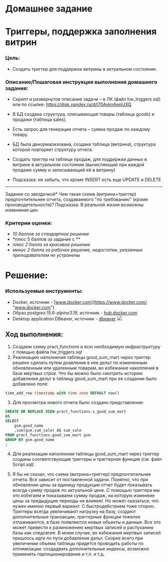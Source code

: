 # Домашнее задание
# Триггеры, поддержка заполнения витрин
### Цель:
- Создать триггер для поддержки витрины в актуальном состоянии.

### Описание/Пошаговая инструкция выполнения домашнего задания:
- Скрипт и развернутое описание задачи – в ЛК (файл hw_triggers.sql) или по ссылке: https://disk.yandex.ru/d/l70AvknAepIJXQ

- В БД создана структура, описывающая товары (таблица goods) и продажи (таблица sales).

- Есть запрос для генерации отчета – сумма продаж по каждому товару.

- БД была денормализована, создана таблица (витрина), структура которой повторяет структуру отчета.

- Создать триггер на таблице продаж, для поддержки данных в витрине в актуальном состоянии (вычисляющий при каждой продаже сумму и записывающий её в витрину)

- Подсказка: не забыть, что кроме INSERT есть еще UPDATE и DELETE
___________________________________
Задание со звездочкой*
Чем такая схема (витрина+триггер) предпочтительнее отчета, создаваемого "по требованию" (кроме производительности)?
Подсказка: В реальной жизни возможны изменения цен.

### Критерии оценки:

- *10 баллов за стандартное решение*
- *плюс 5 баллов за задание с **
- *плюс 2 балла за красивое решение*
- *минус 2 балла за рабочее решение, недостатки, указанные преподавателем не устранены*

# Решение:
### Используемые инструменты:
- Docker, источник - [www.docker.com](https://www.docker.com/ "www.docker.com")
- Образ *postgres:15.6-alpine3.19*, источник -  [hub.docker.com](https://hub.docker.com/)
- Desktop application DBeaver, источник -  [dbeaver](https://dbeaver.io/) ![](https://dbeaver.io/wp-content/uploads/2015/09/beaver-head.png)


## Ход выполнения:
1. Создаем схему pract_functions и всю необходимую инфраструктуру с помщью файла hw_triggers.sql
2. Реализацию наполнения таблицы good_sum_mart через триггер решено сделать путем доавления  в нее дельт по измененным обновленным или удаленным товарам, во избежание накопления в базе мертвых строк. Что бы можно было смотреть историю добавления дельт в таблицу good_sum_mart при ее создании было добавлено поле:
```sql
time_add_row timestamp with time zone DEFAULT now()
```
3. Для просмотра нового отчета было создано представление:
```sql
CREATE OR REPLACE VIEW pract_functions.v_good_sum_mart
AS
SELECT
    gsm.good_name
    ,sum(gsm.sum_sale) AS sum_sale
FROM pract_functions.good_sum_mart gsm
GROUP BY gsm.good_name
;
```
4. Для реализации наполнения таблицы good_sum_mart через триггер созданы соответствующие триггеры и триггерная функция (см. файл Script.sql)

5. Я бы не сказал, что схема (витрина+триггер) предпочтительнее отчета. Все зависит от поставленной задачи. Понятно, что при обновлении цены за единицу продукции отчет будет показывать всегда сумму продаж по актуальной цене. С помощью триггера мы это избегаем и показываем сумму продаж, на которую изменеие цены за предыдущие периоды не влияеят. Но может оказаться, что нужен именно первый вариант.
	С быстродействием тоже спорно. Триггеры всегда увеличивают нагрузку на базу, создают дополнительные транзакции, триггерные функции тяжелее отлаживаются, в базе появляются новые объекты и данные. Все это может привести к размножению мертвых записей и распуханию базы как следсвтие. В моем случае, во избежания мертвых записей пришлось идти по пути добавления дэльт. Скорее всего при увеличении объема таблицы придется проводить работы по оптимизации: создадвать дополнительные индексы, возможно применять партиционирование и т.п. и т.д.



